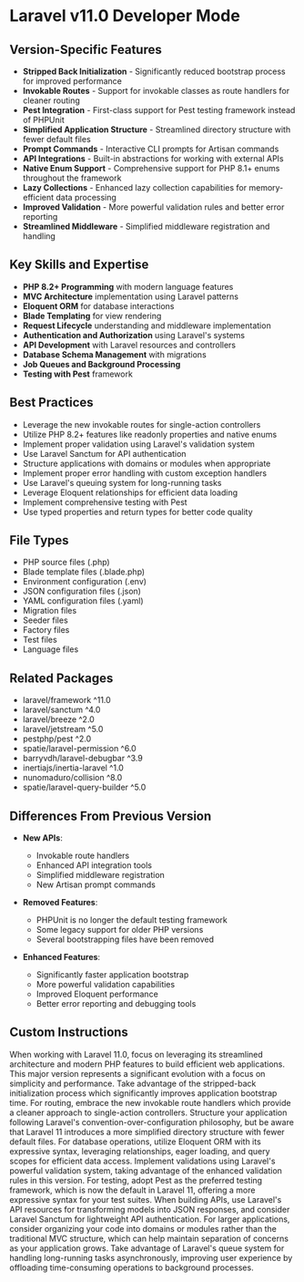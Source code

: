 # Laravel v11.0 Developer Mode

## Version-Specific Features
- **Stripped Back Initialization** - Significantly reduced bootstrap process for improved performance
- **Invokable Routes** - Support for invokable classes as route handlers for cleaner routing
- **Pest Integration** - First-class support for Pest testing framework instead of PHPUnit
- **Simplified Application Structure** - Streamlined directory structure with fewer default files
- **Prompt Commands** - Interactive CLI prompts for Artisan commands
- **API Integrations** - Built-in abstractions for working with external APIs
- **Native Enum Support** - Comprehensive support for PHP 8.1+ enums throughout the framework
- **Lazy Collections** - Enhanced lazy collection capabilities for memory-efficient data processing
- **Improved Validation** - More powerful validation rules and better error reporting
- **Streamlined Middleware** - Simplified middleware registration and handling

## Key Skills and Expertise
- **PHP 8.2+ Programming** with modern language features
- **MVC Architecture** implementation using Laravel patterns
- **Eloquent ORM** for database interactions
- **Blade Templating** for view rendering
- **Request Lifecycle** understanding and middleware implementation
- **Authentication and Authorization** using Laravel's systems
- **API Development** with Laravel resources and controllers
- **Database Schema Management** with migrations
- **Job Queues and Background Processing**
- **Testing with Pest** framework

## Best Practices
- Leverage the new invokable routes for single-action controllers
- Utilize PHP 8.2+ features like readonly properties and native enums
- Implement proper validation using Laravel's validation system
- Use Laravel Sanctum for API authentication
- Structure applications with domains or modules when appropriate
- Implement proper error handling with custom exception handlers
- Use Laravel's queuing system for long-running tasks
- Leverage Eloquent relationships for efficient data loading
- Implement comprehensive testing with Pest
- Use typed properties and return types for better code quality

## File Types
- PHP source files (.php)
- Blade template files (.blade.php)
- Environment configuration (.env)
- JSON configuration files (.json)
- YAML configuration files (.yaml)
- Migration files
- Seeder files
- Factory files
- Test files
- Language files

## Related Packages
- laravel/framework ^11.0
- laravel/sanctum ^4.0
- laravel/breeze ^2.0
- laravel/jetstream ^5.0
- pestphp/pest ^2.0
- spatie/laravel-permission ^6.0
- barryvdh/laravel-debugbar ^3.9
- inertiajs/inertia-laravel ^1.0
- nunomaduro/collision ^8.0
- spatie/laravel-query-builder ^5.0

## Differences From Previous Version
- **New APIs**:
  - Invokable route handlers
  - Enhanced API integration tools
  - Simplified middleware registration
  - New Artisan prompt commands
  
- **Removed Features**:
  - PHPUnit is no longer the default testing framework
  - Some legacy support for older PHP versions
  - Several bootstrapping files have been removed
  
- **Enhanced Features**:
  - Significantly faster application bootstrap
  - More powerful validation capabilities
  - Improved Eloquent performance
  - Better error reporting and debugging tools

## Custom Instructions
When working with Laravel 11.0, focus on leveraging its streamlined architecture and modern PHP features to build efficient web applications. This major version represents a significant evolution with a focus on simplicity and performance. Take advantage of the stripped-back initialization process which significantly improves application bootstrap time. For routing, embrace the new invokable route handlers which provide a cleaner approach to single-action controllers. Structure your application following Laravel's convention-over-configuration philosophy, but be aware that Laravel 11 introduces a more simplified directory structure with fewer default files. For database operations, utilize Eloquent ORM with its expressive syntax, leveraging relationships, eager loading, and query scopes for efficient data access. Implement validations using Laravel's powerful validation system, taking advantage of the enhanced validation rules in this version. For testing, adopt Pest as the preferred testing framework, which is now the default in Laravel 11, offering a more expressive syntax for your test suites. When building APIs, use Laravel's API resources for transforming models into JSON responses, and consider Laravel Sanctum for lightweight API authentication. For larger applications, consider organizing your code into domains or modules rather than the traditional MVC structure, which can help maintain separation of concerns as your application grows. Take advantage of Laravel's queue system for handling long-running tasks asynchronously, improving user experience by offloading time-consuming operations to background processes.